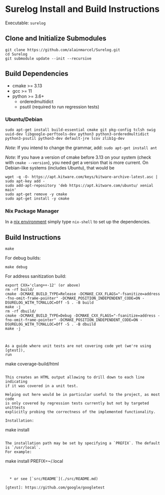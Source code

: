 # Surelog Install and Build Instructions

Executable: `surelog`

## Clone and Initialize Submodules

```
git clone https://github.com/alainmarcel/Surelog.git
cd Surelog
git submodule update --init --recursive
```

## Build Dependencies

* cmake >= 3.13
* gcc >= 11
* python >= 3.6+
  * orderedmultidict
  * psutil (required to run regression tests)

### Ubuntu/Debian

`sudo apt-get install build-essential cmake git pkg-config tclsh swig uuid-dev libgoogle-perftools-dev python3 python3-orderedmultidict python3-psutil python3-dev default-jre lcov zlib1g-dev`

*Note:* If you intend to change the grammar, add: `sudo apt-get install ant`

*Note:* If you have a version of cmake before 3.13 on your system
(check with `cmake --version`), you need get a version that is more current.
On Debian-like systems (includes Ubuntu), that would be
```
wget -q -O- https://apt.kitware.com/keys/kitware-archive-latest.asc | sudo apt-key add -
sudo add-apt-repository 'deb https://apt.kitware.com/ubuntu/ xenial main'
sudo apt-get remove -y cmake
sudo apt-get install -y cmake
```


### Nix Package Manager

In a [nix environment](https://nixos.org) simply type `nix-shell` to set up the dependencies.


## Build Instructions

```
make
```

For debug builds:
```
make debug
```

For address sanitization build:
```
export CXX='clang++-12' (or above)
rm -rf build/
cmake -DCMAKE_BUILD_TYPE=Release -DCMAKE_CXX_FLAGS="-fsanitize=address -fno-omit-frame-pointer" -DCMAKE_POSITION_INDEPENDENT_CODE=ON -DSURELOG_WITH_TCMALLOC=Off -S . -B build
make -j
rm -rf dbuild/
cmake -DCMAKE_BUILD_TYPE=Debug -DCMAKE_CXX_FLAGS="-fsanitize=address -fno-omit-frame-pointer" -DCMAKE_POSITION_INDEPENDENT_CODE=ON -DSURELOG_WITH_TCMALLOC=Off -S . -B dbuild
make -j



As a guide where unit tests are not covering code yet (we're using [gtest]),
run

```
make coverage-build/html
```

This creates an HTML output allowing to drill down to each line indicating
if it was covered in a unit test.

Helping out here would be in particular useful to the project, as most code
is only covered by regression tests currently but not by targeted unittests
explicitly probing the correctness of the implemented functionality.

Installation:
```
make install
```

The installation path may be set by specifying a `PREFIX`. The default is `/usr/local`.
For example:
```
make install PREFIX=~/.local
```


  * or see [`src/README`](./src/README.md)

[gtest]: https://github.com/google/googletest
